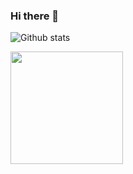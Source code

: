 ### Hi there 👋
![Github stats](https://github-readme-stats.vercel.app/api?username=anishakd4)
<!-- ![ReadMe Card](https://github-readme-stats.vercel.app/api/pin/?username=anishakd4&repo=BrickBreak) -->
<!-- ![Profile views](https://gpvc.arturio.dev/anishakd4) -->
<!-- [![Anish's github activity graph](https://activity-graph.herokuapp.com/graph?username=anishakd4)](https://github.com/ashutosh00710/github-readme-activity-graph)
 -->
 <img height="180em" src="https://github-readme-stats.vercel.app/api?username=anishakd4&show_icons=true&hide_border=true&&count_private=true&include_all_commits=true" />


<!--
**anishakd4/anishakd4** is a ✨ _special_ ✨ repository because its `README.md` (this file) appears on your GitHub profile.

Here are some ideas to get you started:

- 🔭 I’m currently working on ...
- 🌱 I’m currently learning ...
- 👯 I’m looking to collaborate on ...
- 🤔 I’m looking for help with ...
- 💬 Ask me about ...
- 📫 How to reach me: ...
- 😄 Pronouns: ...
- ⚡ Fun fact: ...
-->
